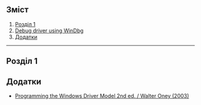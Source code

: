 ## Зміст
1. [Розділ 1](#r1)
14. [Debug driver using WinDbg]()
15. [Додатки](#extras)
______


## <a name="r1">Розділ 1</a>

## <a name="extras">Додатки</a>
- [Programming the Windows Driver Model 2nd ed. / Walter Oney (2003)](extras1/)